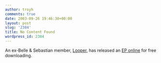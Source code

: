```yaml
---
author: troyh
comments: true
date: 2003-09-26 19:46:30+00:00
layout: post
slug: '2384'
title: No Content Found
wordpress_id: 2384
---
```


An ex-Belle & Sebastian member, [Looper](http://looperama.com), has released an [EP online](http://www.looperama.com/mp3.htm) for free downloading.
